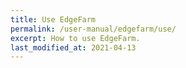 ```yaml
---
title: Use EdgeFarm
permalink: /user-manual/edgefarm/use/
excerpt: How to use EdgeFarm.
last_modified_at: 2021-04-13
---
```

